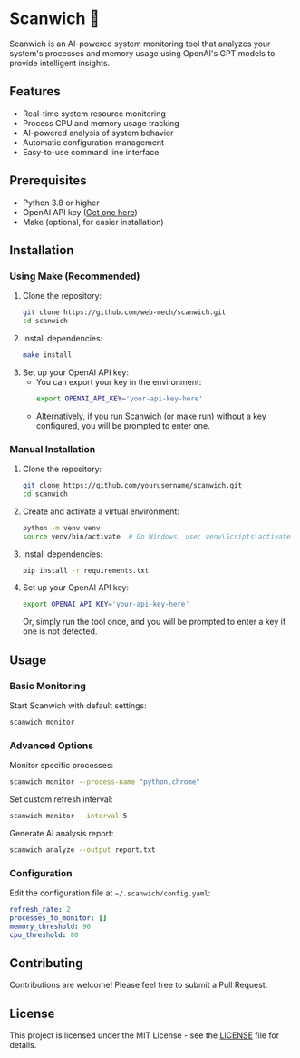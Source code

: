 # Scanwich 🥪

Scanwich is an AI-powered system monitoring tool that analyzes your system's processes and memory usage using OpenAI's GPT models to provide intelligent insights.

## Features

- Real-time system resource monitoring
- Process CPU and memory usage tracking
- AI-powered analysis of system behavior
- Automatic configuration management
- Easy-to-use command line interface

## Prerequisites

- Python 3.8 or higher
- OpenAI API key ([Get one here](https://platform.openai.com/api-keys))
- Make (optional, for easier installation)

## Installation

### Using Make (Recommended)

1. Clone the repository:
   ```bash
   git clone https://github.com/web-mech/scanwich.git
   cd scanwich
   ```
2. Install dependencies:
   ```bash
   make install
   ```
3. Set up your OpenAI API key:
   - You can export your key in the environment:
     ```bash
     export OPENAI_API_KEY='your-api-key-here'
     ```
   - Alternatively, if you run Scanwich (or make run) without a key configured, you will be prompted to enter one.

### Manual Installation

1. Clone the repository:
   ```bash
   git clone https://github.com/yourusername/scanwich.git
   cd scanwich
   ```
2. Create and activate a virtual environment:
   ```bash
   python -m venv venv
   source venv/bin/activate  # On Windows, use: venv\Scripts\activate
   ```
3. Install dependencies:
   ```bash
   pip install -r requirements.txt
   ```
4. Set up your OpenAI API key:
   ```bash
   export OPENAI_API_KEY='your-api-key-here'
   ```
   Or, simply run the tool once, and you will be prompted to enter a key if one is not detected.

## Usage

### Basic Monitoring

Start Scanwich with default settings:


```bash
scanwich monitor
```

### Advanced Options

Monitor specific processes:

```bash
scanwich monitor --process-name "python,chrome"
```

Set custom refresh interval:

```bash
scanwich monitor --interval 5
```

Generate AI analysis report:

```bash
scanwich analyze --output report.txt
```

### Configuration

Edit the configuration file at `~/.scanwich/config.yaml`:
```yaml
refresh_rate: 2
processes_to_monitor: []
memory_threshold: 90
cpu_threshold: 80
```

## Contributing

Contributions are welcome! Please feel free to submit a Pull Request.

## License

This project is licensed under the MIT License - see the [LICENSE](LICENSE) file for details.

